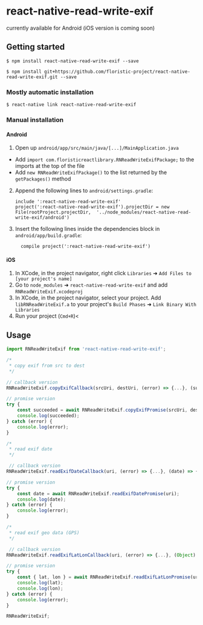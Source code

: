 
# react-native-read-write-exif

currently available for Android (iOS version is coming soon)

## Getting started

`$ npm install react-native-read-write-exif --save`

`$ npm install git+https://github.com/floristic-project/react-native-read-write-exif.git --save`

### Mostly automatic installation

`$ react-native link react-native-read-write-exif`

### Manual installation

#### Android

1. Open up `android/app/src/main/java/[...]/MainApplication.java`
  - Add `import com.floristicreactlibrary.RNReadWriteExifPackage;` to the imports at the top of the file
  - Add `new RNReadWriteExifPackage()` to the list returned by the `getPackages()` method
2. Append the following lines to `android/settings.gradle`:
  	```
  	include ':react-native-read-write-exif'
  	project(':react-native-read-write-exif').projectDir = new File(rootProject.projectDir, 	'../node_modules/react-native-read-write-exif/android')
  	```
3. Insert the following lines inside the dependencies block in `android/app/build.gradle`:
  	```
      compile project(':react-native-read-write-exif')
  	```

#### iOS

1. In XCode, in the project navigator, right click `Libraries` ➜ `Add Files to [your project's name]`
2. Go to `node_modules` ➜ `react-native-read-write-exif` and add `RNReadWriteExif.xcodeproj`
3. In XCode, in the project navigator, select your project. Add `libRNReadWriteExif.a` to your project's `Build Phases` ➜ `Link Binary With Libraries`
4. Run your project (`Cmd+R`)<

## Usage

```javascript
import RNReadWriteExif from 'react-native-read-write-exif';

/*
 * copy exif from src to dest
 */

// callback version
RNReadWriteExif.copyExifCallback(srcUri, destUri, (error) => {...}, (succeeded) => {...});

// promise version
try {
	const succeeded = await RNReadWriteExif.copyExifPromise(srcUri, destUri);
	console.log(succeeded);
} catch (error) {
	console.log(error);
}

/*
 * read exif date
 */

 // callback version
RNReadWriteExif.readExifDateCallback(uri, (error) => {...}, (date) => {...});

// promise version
try {
	const date = await RNReadWriteExif.readExifDatePromise(uri);
	console.log(date);
} catch (error) {
	console.log(error);
}

/*
 * read exif geo data (GPS)
 */

 // callback version
RNReadWriteExif.readExifLatLonCallback(uri, (error) => {...}, (Object) => {...});

// promise version
try {
	const { lat, lon } = await RNReadWriteExif.readExifLatLonPromise(uri);
	console.log(lat);
	console.log(lon);
} catch (error) {
	console.log(error);
}

RNReadWriteExif;
```
